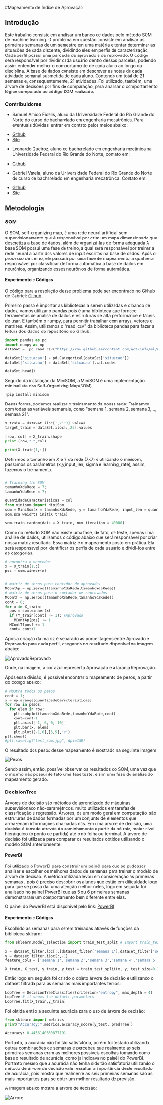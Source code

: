 #Mapeamento de Índice de Aprovação

## Introdução
Este trabalho consiste em analisar um banco de dados pelo método SOM de machine learning.
O problema em questão consiste em analisar as primeiras semanas de um semestre em uma matéria e tentar determinar as situações de cada discente, dividindo eles em perfis de caracterização.
Cada perfil possui uma parcecla de aprovado e de reprovado. O código será responsável por dividir cada usuário dentro dessas parcelas, podendo assim entender melhor o comportamente de cada aluno ao longo da disciplina.
A base de dados consiste em descrever as notas de cada atividade semanal submetida de cada aluno. Contendo um total de 21 semanas e, consequentemente, 21 atividades.
Foi utilizado, também, uma árvore de decisões por fins de comparação, para analisar o comportamento lógico comparado ao código SOM realizado.

### Contribuidores

- Samuel Amico Fidelis, aluno da Universidade Federal do Rio Grande do Norte do curso de bacharelado em engenharia mecatrônica. Para eventuais dúvidas, entrar em contato pelos
meios abaixo:
* [Github](https://github.com/samuelamico/MachineLearning)
* [Site](https://samuelamico.github.io/)

- Leonardo Queiroz, aluno de bacharelado em engenharia mecânica na Universidade Federal do Rio Grande do Norte, contato em:
* [Github](https://github.com/leocqueiroz)

- Gabriel Varela, aluno da Universidade Federal do Rio Grande do Norte do curso de bacharelado em engenharia mecatrônica. Contato em:
* [Github](https://github.com/gabrielvrl)
* [Site](https://gabrielvrl.github.io/)

## Metodologia

### SOM
O SOM, self-organizing map, é uma rede neural artificial sem supervisionamento que é responsável por criar um mapa dimensionado que descretiza a base de dados, além de organizá-las de forma adequada
A base SOM possui uma fase de treino, a qual será responsável por treinar a rede neural a partir dos valores de input escritos na base de dados. Após o processo de treino, ele passará por uma fase de mapeamento, a qual sera responsável por classificar de forma automática a base de dados em neurônios, organizando esses neurônios de forma automática.

#### Experimento e Códigos

O código para a resolução desse problema pode ser encontrado no Github de Gabriel: [Github](https://github.com/gabrielvrl/Machine-Learning-ECT/blob/master/SOM_U2.ipynb).

Primeiro passo é importar as bibliotecas a serem utilizadas e o banco de dados, vamos utilizar o pandas pois é uma biblioteca que fornece ferramentas de análise de dados e estruturas de alta performance e fáceis de usar. E também o numpy, para permitir trabalhar com arrays, vetores e matrizes.
Assim, utilizamos o "read_csv" da biblioteca pandas para fazer a leitura dos dados do repositório do Github.

```py
import pandas as pd
import numpy as np
dataSet =  pd.read_csv("https://raw.githubusercontent.com/ect-info/ml/master/dados/lop_submissao_semana.csv",index_col=False )

dataSet['situacao'] = pd.Categorical(dataSet['situacao'])
dataSet['situacao'] = dataSet['situacao'].cat.codes

dataSet.head()
```

Seguido da instalação da MiniSOM, a MiniSOM é uma implementação minimalista dos Self-Organizing Map(SOM)

```py
!pip install minisom
```

Dessa forma, podemos realizar o treinamento da nossa rede:
Treinamos com todas as variáveis semanais, como "semana 1, semana 2, semana 3,..., semana 21".

```py
X_train = dataSet.iloc[:,2:23].values 
target_train = dataSet.iloc[:,25].values

[row, col] = X_train.shape
print (row," ",col)

print(X_train[1,:])
```

Definimos o tamanho em X e Y da rede (7x7) e utilizando o minisom, passamos os parâmetros (x,y,input_len, sigma e learning_rate), assim, fazemos o treinamento.

```py

# Training the SOM
tamanhoXdaRede = 7; 
tamanhoYdaRede = 7; 

quantidadeCaracteristicas = col
from minisom import MiniSom
som = MiniSom(x = tamanhoXdaRede, y = tamanhoYdaRede, input_len = quantidadeCaracteristicas, sigma = 1.0, learning_rate = 0.4)
som.pca_weights_init(X_train)

som.train_random(data = X_train, num_iteration = 40000)
```

Como no método SOM não existe uma fase, de fato, de teste, apenas uma análise de dados, utilizamos o código abaixo que será responsável por criar nossa matriz resultado. Essa matriz é o mapeamento posto em prática. Ela será responsavel por identificar os perfis de cada usuário e dividí-los entre as categorias.

```py
# encontra o vencedor 
x = X_train[1,:]
pos = som.winner(x)


# matriz de zeros para contador de aprovados 
MContAp = np.zeros((tamanhoXdaRede,tamanhoYdaRede))
# matriz de zeros para o contador de reprovados 
MContT = np.zeros((tamanhoXdaRede,tamanhoYdaRede))
cont = 0; 
for x in X_train: 
  pos = som.winner(x)
  if (Y_train[cont] <= 1): #Aprovado 
    MContAp[pos] += 1
  MContT[pos] += 1
  cont= cont+1
```

Após a criação da matriz é separado as porcentagens entre Aprovado e Reprovado para cada perfil, chegando no resultado disponível na imagem abaixo:

![AprovadoReprovado](https://github.com/leocqueiroz/MachineLearning/blob/master/SOM/Imagens/AprovadoReproado.PNG)

Onde, na imagem, a cor azul representa Aprovação e a laranja Reprovação.

Após essa divisão, é possível encontrar o mapeamento de pesos, a partir do código abaixo:

```py
# Mostra todos os pesos 
cont = 1;
x = np.arange(quantidadeCaracteristicas)
for row in pesos:
  for elem in row:
    plt.subplot(tamanhoXdaRede,tamanhoYdaRede,cont)
    cont=cont+1
    plt.axis([-1, 6, 0, 10])
    plt.bar(x, elem)
    plt.plot([-1,6],[5,5],'r')
plt.show()
#plt.savefig("test_som.jpg", dpi=150)
```

O resultado dos pesos desse mapeamento é mostrado na seguinte imagem

![Pesos](https://github.com/leocqueiroz/MachineLearning/blob/master/SOM/Imagens/Pesos.PNG)

Sendo assim, então, possível observar os resultados do SOM, uma vez que o mesmo não possui de fato uma fase teste, e sim uma fase de análise do mapeamento gerado.

### DecisionTree

Árvores de decisão são métodos de aprendizado de máquinas supervisionado não-paramétricos, muito utilizados em tarefas de classificação e regressão. Árvores, de um modo geral em computação, são estruturas de dados formadas por um conjunto de elementos que armazenam informações chamadas nós.
Em uma árvore de decisão, uma decisão é tomada através do caminhamento a partir do nó raiz, maior nível hierárquico (o ponto de partida) até o nó folha ou terminal.
A árvore de decisão foi utilizada para comparar os resultados obtidos utilizando o modelo SOM anteriormente.

#### PowerBI

Foi utilizado o PowerBI para construir um painél para que se pudesser analisar e escolher os melhores dados de semanas para treinar o modelo de árvore de decisão. A métrica utilizada levou em consideração as primeiras semanas 
, pois é preciso descobrir os alunos que estão em dificuldade logo para que se possa dar uma atenção melhor neles, logo em seguida foi analisado no painel PowerBI que as 5 ou 6 primeiras semanas demonstraram
um comportamento bem diferente entre elas.

O painel do PowerBI está disponivel pelo link: [PowerBI](https://github.com/samuelamico/MachineLearning/tree/master/DecisionTree)

#### Experimento e Códigos

Escolhido as semanas para serem treinadas através de funções da biblioteca sklearn:

```py
from sklearn.model_selection import train_test_split # Import train_test_split function

x = dataset_filter.loc[:,[dataset_filter['semana 1'],dataset_filter['semana 2'],dataset_filter['semana 3'],dataset_filter['semana 4'],dataset_filter['semana 5'],dataset_filter['semana 6']]]
y = dataset_filter.iloc[:,-1]
feature_cols = ['semana 1','semana 2','semana 3','semana 4','semana 5','semana 6']

X_train, X_test, y_train, y_test = train_test_split(x, y, test_size=0.3, random_state=1) 
```

Então logo em seguida foi criado o objeto árvore de decisão e utilizando o dataset filtrada para as semanas mais importantes temos:

```py
LopTree = DecisionTreeClassifier(criterion="entropy", max_depth = 4)
LopTree # it shows the default parameters
LopTree.fit(X_train,y_train)
```

Foi obtida então a seguinte acurácia para o uso de árvore de decisão:

```py
from sklearn import metrics
print("Accuracy:",metrics.accuracy_score(y_test, predTree))

Accuracy: 0.4456140350877193
```

Portanto, a acurácia não foi tão satisfatória, porém foi testado utilizando outras combinações de semanas e percebeu que 
realmente as seis primeiras semanas eram as melhores possiveis escolhas tomando como base o resultado de acurácia, como ja indicava no painél do PowerBI. Portanto mesmo que a acurácia não tenha sido tão satisfatoria utilizando o método de árvore de decisão
vale ressaltar a importância deste resultado de acurácia, pois mostra que realmente as seis primeiras semanas são as mais importantes para se obter um melhor resultado de previsão.

A imagem abaixo mostra a árvore de decisão:

![Arvore](https://github.com/samuelamico/MachineLearning/blob/master/DecisionTree/loptree.png)